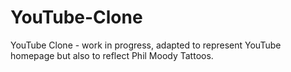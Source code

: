 # YouTube-Clone

YouTube Clone - work in progress, adapted to represent YouTube homepage but also to reflect Phil Moody Tattoos. 
